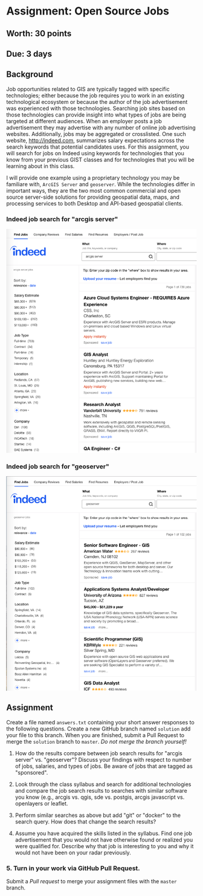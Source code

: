 
# Assignment: Open Source Jobs
## Worth: 30 points
## Due: 3 days

## Background

Job opportunities related to GIS are typically tagged with specific technologies; either because the job requires you to work in an existing technological ecosystem or because the author of the job advertisement was experienced with those technologies. Searching job sites based on those technologies can provide insight into what types of jobs are being targeted at different audiences. When an employer posts a job advertisement they may advertise with any number of online job advertising websites. Additionally, jobs may be aggregated or crosslisted. One such website, http://indeed.com, summarizes salary expectations across the search keywords that potential candidates uses. For this assignment, you will search for jobs on Indeed using keywords for technologies that you know from your previous GIST classes and for technologies that you will be learning about in this class. 

I will provide one example using a proprietary technology you may be familiare with, `ArcGIS Server` and `geoserver`. While the technologies differ in important ways, they are the two most common commercial and open source server-side solutions for providing geospatial data, maps, and processing services to both Desktop and API-based geospatial clients.

### Indeed job search for "arcgis server"
 ![Indeed ArcGIS Server Jobs](indeed-arcgis-server-jobs.png) 

### Indeed job search for "geoserver"
![Indeed Geoserver Jobs](indeed-geoserver-jobs.png) 

## Assignment

Create a file named `answers.txt` containing your short answer responses to the following questions. Create a new GitHub branch named `solution` add your file to this branch. When you are finished, submit a Pull Request to merge the `solution` branch to `master`. _Do not merge the branch yourself!_

1. How do the results compare between job search results for "arcgis server" vs. "geoserver"? Discuss your findings with respect to number of jobs, salaries, and types of jobs. Be aware of jobs that are tagged as "sponsored".

2. Look through the class syllabus and search for additional technologies and compare the job search results to searches with similar software you know (e.g., arcgis vs. qgis, sde vs. postgis, arcgis javascript vs. openlayers or leaflet.

3. Perform similar searches as above but add "git" or "docker" to the search query. How does that change the search results? 

4. Assume you have acquired the skills listed in the syllabus. Find one job advertisement that you would not have otherwise found or realized you were qualified for. Describe why that job is interesting to you and why it would not have been on your radar previously.

### 5. Turn in your work via GitHub Pull Request. 

Submit a *Pull request* to merge your assignment files with the `master` branch.
